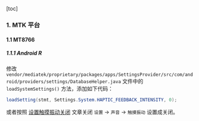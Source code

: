 [toc]

### 1. MTK 平台

#### 1.1 MT8766

##### 1.1.1 Android R

修改 `vendor/mediatek/proprietary/packages/apps/SettingsProvider/src/com/android/providers/settings/DatabaseHelper.java` 文件中的 `loadSystemSettings()` 方法，添加如下代码：

```java
loadSetting(stmt, Settings.System.HAPTIC_FEEDBACK_INTENSITY, 0);
```

或者按照 [设置触摸振动关闭](./设置触摸振动关闭.md) 文章关闭 `设置` -> `声音` -> `触摸振动` 设置成关闭。

